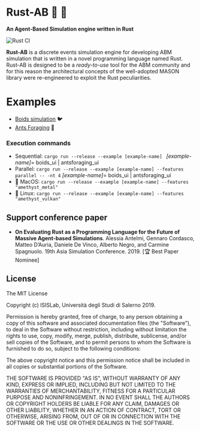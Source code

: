 # Rust-AB 🚀 🤖
**An Agent-Based Simulation engine written in Rust**
 
![Rust CI](https://github.com/spagnuolocarmine/rust-ab/workflows/Rust%20CI/badge.svg)

**Rust-AB** is a discrete events simulation engine for developing ABM simulation that is written in a novel programming language named Rust. Rust-AB is designed to be a _ready-to-use_ tool for the ABM community and for this reason the architectural concepts of the well-adopted MASON library were re-engineered to exploit the Rust peculiarities.

# Examples
- [Boids simulation](https://github.com/spagnuolocarmine/rust-ab/tree/master/examples/boids) :bird: 
- [Ants  Foraging](https://github.com/spagnuolocarmine/rust-ab/tree/master/examples/antsforaging) :ant:

### Execution commands
- Sequential: ```cargo run --release --example [example-name] ``` _[example-name]_= boids_ui | antsforaging_ui
- Parallel: ```cargo run --release --example [example-name] --features parallel -- -nt 4``` _[example-name]_= boids_ui | antsforaging_ui
- :apple: MacOS: ```cargo run --release --example [example-name] --features "amethyst_metal"```  
- :penguin: Linux: ```cargo run --release --example [example-name] --features "amethyst_vulkan"```

<!--
## Boids Simulation Example

The Boids model by C. Raynolds, 1986, is a steering behavior ABM for autonomous agents, which simulates the flocking behavior of birds. The agent behavior is derived by a linear combination of three independent rules: _Separation_: steer in order to avoid crowding local flockmates; _Alignment_: steer towards the average heading of local flockmates; _Cohesion_: steer to move towards the average position (center of mass) of local flockmates.

- Single core execution: ```cargo run --release --example boids```
- Multiple core execution: ```cargo run --release --example boids --features parallel -- --nt 4```

## Boids Simulation Example

The Boids model by C. Raynolds, 1986, is a steering behavior ABM for autonomous agents, which simulates the flocking behavior of birds. The agent behavior is derived by a linear combination of three independent rules: _Separation_: steer in order to avoid crowding local flockmates; _Alignment_: steer towards the average heading of local flockmates; _Cohesion_: steer to move towards the average position (center of mass) of local flockmates.


### Agent definition

A Rust-AB agent is a struct contains all the local agent data. For our exampel, we have to define a new struct named _Bird_ that emulate the concept of a bird in a flock. The struct definition, in Rust-AB, must implements the trait  _Agent_ and the traits _Eq_ and _Hash_. According to the model specification, each agent in each simulation time has to compute three steering rules according to its neighboring agents. For this reason, it will be placed in a Rust-AB _Field2D_, a bi-dimensional environment. Consequentially, the agent definition must implements the trait _Location2D_, and also the traits _Clone_ and _Copy_, instead of developing they can be automatically computed using the Rust macro ```#derive[(\_)]```.

The steering behavior model can be developed by storing the position of the agent in the previous time and in current time, the agent position can be modeled using a Rust-AB struct named _Real2D_. Furthermore, an unique identify is stored in the agent in order to easily develop the trait _Hash_. 

```rust
#[derive(Clone, Copy)]
pub struct Bird{
    pub id: u128,
    pub pos: Real2D,
    pub last_d: Real2D,
}
```

The agent logic is placed in the _step_ function, however, in order to develop more robust code, we designed agent logic using three sub-functions defined in the agent implementation. Listing _code2_ shows the agent implementation code. Lines 1-8 defines the object _Bird_, by providing the object constructor, and three functions: avoidance, cohesion, and consistency, corresponding to the steering model rules. Each function takes as input parameter the reference to a vector of agents (the agent neighborhood) and returns a new Real2D, which is the force computed according to the neighbors. Moreover, lines 9-12 shows the code for implementing the trait _Location2D_ trait, which enables to place the agent in the _Field2D_ environment. Lines 13-20 shows the code for implementing the Rust traits _Hash_ and _Eq_, notice that in order to develop the Rust _Eq_ trait, it is needed to develop also the trait _PartialEq_, which is developed by exploiting the unique agent identifier.

Finally, the agent _step_ function is defined. Lines 21-39 shows the code of the agent logic, that enables to simulate the steering behavior of the model. The agent computes the neighboring agents (line 23) and using the sub-functions compute its new position. The computed position is used to update the status of the environment (line 37). Notice that in order to access to the simulation state, are used a particular Rust mechanism.

```rust
impl Bird {
    pub fn new(id: u128, pos: Real2D, last_d: Real2D) -> Self {
        Bird {id, pos, last_d}
    }
    pub fn avoidance (self, _vec: &Vec<Bird>) -> Real2D {..}
    pub fn cohesion (self, _vec: &Vec<Bird>) -> Real2D {..}
    pub fn consistency (self, _vec: &Vec<Bird>) -> Real2D {..}
 }
impl Location2D<Real2D> for Bird {
    fn get_location(self) -> Real2D { self.pos }
    fn set_location(&mut self, loc: Real2D) { self.pos = loc; }
}
impl Hash for Bird {
    fn hash<H>(&self, state: &mut H) where H: Hasher,
    { state.write_u128(self.id); state.finish();}
}
impl Eq for Bird {}
impl PartialEq for Bird {
    fn eq(&self, other: &Bird) -> bool {self.id == other.id}
}
impl Agent for Bird {
    fn step(&mut self) {
        let vec = GLOBAL_STATE.lock().unwrap().field1.get_neighbors_within_distance(self.pos,10.0);
        let avoid = self.avoidance(&vec);
        let cohe  = self.cohesion(&vec);
        let rand  = self.randomness();
        let cons  = self.consistency(&vec);
        let mom   = self.last_d;
        let mut dx = COHESION*cohe.x + AVOIDANCE*avoid.x + CONSISTENCY*cons.x + RANDOMNESS*rand.x + MOMENTUM*mom.x;
        let mut dy = COHESION*cohe.y + AVOIDANCE*avoid.y + CONSISTENCY*cons.y + RANDOMNESS*rand.y + MOMENTUM*mom.y;
        let dis = (dx*dx + dy*dy).sqrt();
        if dis > 0.0 { dx = dx/dis*JUMP; dy = dy/dis*JUMP;}
        let _lastd = Real2D {x: dx, y:dy};
        let loc_x = toroidal_transform(self.pos.x + dx, WIDTH);
        let loc_y = toroidal_transform(self.pos.y + dy, HEIGHT);
        self.pos = Real2D{x: loc_x, y: loc_y};
        GLOBAL_STATE.lock().unwrap().field1.set_object_location(*self, Real2D{x: loc_x, y: loc_y});
    }
}
```

### Model definition

Rust-AB simulation comprises several fields definitions and state variables, that must be placed in a struct (the simulation state). We define the Boids simulation state by declaring a new struct named _State_. 

According to the model and the agent definition, we designed the agents interactions using the _Field2D_ environment, for this reason the state struct contains only a _Field2D_ declaration. Moreover, the Rust memory model does not allow the programmer to share data across several functions invocations. To access the simulation state inside the agent _step_ function, we have to declare the _State_ instance as a global variable, and exploit a semaphore (or mutex) to safely read it. Notice that  the _State_ struct  needs to be  initialized at running time using the macro ```lazy_static!``` (line 8-10).

```rust
pub struct State{
    pub field1: Field2D<Bird>,
}
impl State {
    pub fn new(w: f64, h: f64, d: f64, t: bool) -> State { State {field1: Field2D::new(w, h, d, t),}}
}
//Global variables definition
lazy_static! {
    static  ref GLOBAL_STATE: Mutex<State> = Mutex::new(State::new(WIDTH, HEIGTH, DISCRETIZATION, TOROIDAL));
}
```


Finally, the  main simulation function is defined. At line 2 a new Rust-AB _Schedule_ is defined, while from line 3 to 11 are randomly initialized a number of agents, placed in the _Field2D_ (line 9), and scheduled using the _schedule_repeating_ method (line 10). At line 12 the schedule step is called for a certain number of times.

```rust
fn main() {
    let mut schedule: Schedule<Bird> = Schedule::new();
    let mut rng = rand::thread_rng();
    for bird_id in 0..NUM_AGENT{
        let r1: f64 = rng.gen();
        let r2: f64 = rng.gen();
        let last_d = Real2D {x: 0.0, y: 0.0};
        let bird = Bird::new(bird_id, Real2D{x: WIDTH*r1, y: HEIGTH*r2},last_d);
        GLOBAL_STATE.lock().unwrap().field1.set_object_location(bird,bird.pos);
        schedule.schedule_repeating(bird,0.0,0);
    }
    for _ in 1..STEP{ schedule.step(); }
}
```
-->
## Support conference paper

- __On Evaluating Rust as a Programming Language for the Future of Massive Agent-based Simulations__. Alessia Antelmi, Gennaro Cordasco, Matteo D’Auria, Daniele De Vinco, Alberto Negro, and Carmine Spagnuolo. 19th Asia Simulation Conference. 2019. [:trophy: Best Paper Nominee]
## License

The MIT License

Copyright (c) ISISLab, Università degli Studi di Salerno 2019.

Permission is hereby granted, free of charge, to any person obtaining a copy
of this software and associated documentation files (the "Software"), to deal
in the Software without restriction, including without limitation the rights
to use, copy, modify, merge, publish, distribute, sublicense, and/or sell
copies of the Software, and to permit persons to whom the Software is
furnished to do so, subject to the following conditions:

The above copyright notice and this permission notice shall be included in
all copies or substantial portions of the Software.

THE SOFTWARE IS PROVIDED "AS IS", WITHOUT WARRANTY OF ANY KIND, EXPRESS OR
IMPLIED, INCLUDING BUT NOT LIMITED TO THE WARRANTIES OF MERCHANTABILITY,
FITNESS FOR A PARTICULAR PURPOSE AND NONINFRINGEMENT. IN NO EVENT SHALL THE
AUTHORS OR COPYRIGHT HOLDERS BE LIABLE FOR ANY CLAIM, DAMAGES OR OTHER
LIABILITY, WHETHER IN AN ACTION OF CONTRACT, TORT OR OTHERWISE, ARISING FROM,
OUT OF OR IN CONNECTION WITH THE SOFTWARE OR THE USE OR OTHER DEALINGS IN
THE SOFTWARE.

